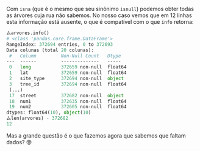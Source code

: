 Com `isna` (que é o mesmo que seu sinônimo `isnull`) podemos obter todas as árvores cuja rua não sabemos. No nosso caso vemos que em 12 linhas esta informação está ausente, o que é compatível com o que `info` retorna:

```python
ムarvores.info()
# <class 'pandas.core.frame.DataFrame'>
RangeIndex: 372694 entries, 0 to 372693
Data colunas (total 20 colunas):
 #   Column         Non-Null Count   Dtype  
---  ------         --------------   -----  
 0   long           372659 non-null  float64
 1   lat            372659 non-null  float64
 2   site_type      372694 non-null  object
 3   tree_id        372694 non-null  float64
 (...)
 17  street         372682 non-null  object
 18  num1           372635 non-null  float64
 19  num2           372605 non-null  float64
dtypes: float64(10), object(10)
ムlen(arvores) - 372682
12
```

Mas a grande questão é o que fazemos agora que sabemos que faltam dados? 😰
